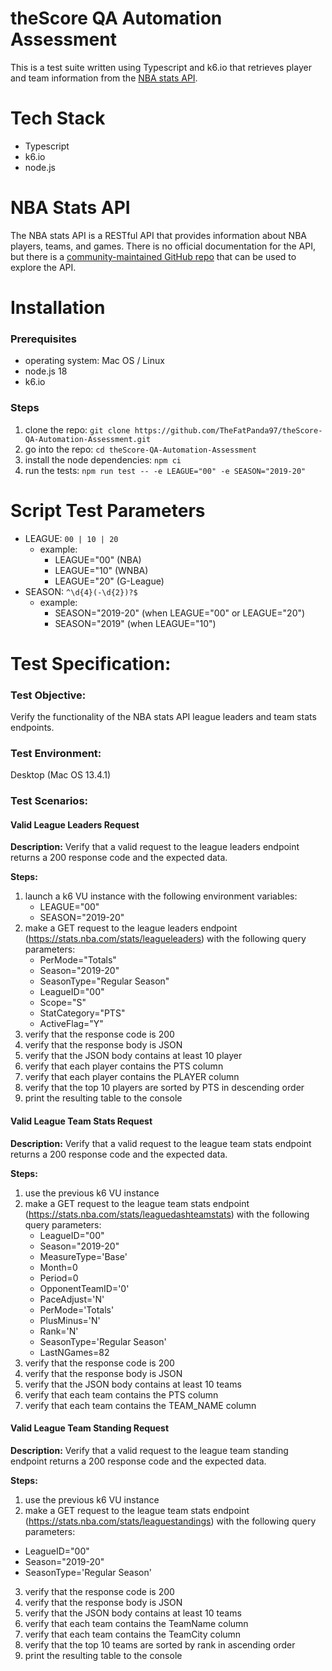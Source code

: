 # theScore QA Automation Assessment

This is a test suite written using Typescript and k6.io that retrieves player and team information from the [NBA stats API](https://www.nba.com/stats).

# Tech Stack

- Typescript
- k6.io
- node.js

# NBA Stats API

The NBA stats API is a RESTful API that provides information about NBA players, teams, and games. There is no official documentation for the API, but there is a [community-maintained GitHub repo](https://github.com/swar/nba_api/blob/master/docs/table_of_contents.md) that can be used to explore the API.

# Installation

### Prerequisites

- operating system: Mac OS / Linux
- node.js 18
- k6.io

### Steps

1. clone the repo: `git clone https://github.com/TheFatPanda97/theScore-QA-Automation-Assessment.git`
2. go into the repo: `cd theScore-QA-Automation-Assessment`
3. install the node dependencies: `npm ci`
4. run the tests: `npm run test -- -e LEAGUE="00" -e SEASON="2019-20"`

# Script Test Parameters
- LEAGUE: `00 | 10 | 20`
  - example:
    - LEAGUE="00" (NBA)
    - LEAGUE="10" (WNBA)
    - LEAGUE="20" (G-League)
- SEASON: `^\d{4}(-\d{2})?$`
  - example:
    - SEASON="2019-20" (when LEAGUE="00" or LEAGUE="20")
    - SEASON="2019" (when LEAGUE="10")

# Test Specification:

### Test Objective:

Verify the functionality of the NBA stats API league leaders and team stats endpoints.

### Test Environment:

Desktop (Mac OS 13.4.1)

### Test Scenarios:

#### Valid League Leaders Request

**Description:** Verify that a valid request to the league leaders endpoint returns a 200 response code and the expected data.

**Steps:**

1. launch a k6 VU instance with the following environment variables:
   - LEAGUE="00"
   - SEASON="2019-20"
2. make a GET request to the league leaders endpoint (https://stats.nba.com/stats/leagueleaders) with the following query parameters:
   - PerMode="Totals"
   - Season="2019-20"
   - SeasonType="Regular Season"
   - LeagueID="00"
   - Scope="S"
   - StatCategory="PTS"
   - ActiveFlag="Y"
3. verify that the response code is 200
4. verify that the response body is JSON
5. verify that the JSON body contains at least 10 player
6. verify that each player contains the PTS column
7. verify that each player contains the PLAYER column
8. verify that the top 10 players are sorted by PTS in descending order
9. print the resulting table to the console

#### Valid League Team Stats Request

**Description:** Verify that a valid request to the league team stats endpoint returns a 200 response code and the expected data.

**Steps:**

1. use the previous k6 VU instance
2. make a GET request to the league team stats endpoint (https://stats.nba.com/stats/leaguedashteamstats) with the following query parameters:
   - LeagueID="00"
   - Season="2019-20"
   - MeasureType='Base'
   - Month=0
   - Period=0
   - OpponentTeamID='0'
   - PaceAdjust='N'
   - PerMode='Totals'
   - PlusMinus='N'
   - Rank='N'
   - SeasonType='Regular Season'
   - LastNGames=82
3. verify that the response code is 200
4. verify that the response body is JSON
5. verify that the JSON body contains at least 10 teams
6. verify that each team contains the PTS column
7. verify that each team contains the TEAM_NAME column

#### Valid League Team Standing Request

**Description:** Verify that a valid request to the league team standing endpoint returns a 200 response code and the expected data.

**Steps:**

1. use the previous k6 VU instance
2. make a GET request to the league team stats endpoint (https://stats.nba.com/stats/leaguestandings) with the following query parameters:
 - LeagueID="00"
 - Season="2019-20"
 - SeasonType='Regular Season'
3. verify that the response code is 200
4. verify that the response body is JSON
5. verify that the JSON body contains at least 10 teams
6. verify that each team contains the TeamName column
7. verify that each team contains the TeamCity column
8. verify that the top 10 teams are sorted by rank in ascending order
9. print the resulting table to the console